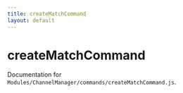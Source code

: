 ```yaml
---
title: createMatchCommand
layout: default
---
```


# createMatchCommand

Documentation for `Modules/ChannelManager/commands/createMatchCommand.js`.
